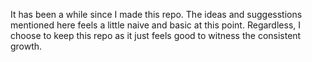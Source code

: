 It has been a while since I made this repo. The ideas and suggesstions mentioned here feels a little naive and basic at this point. Regardless, I choose to keep this repo as it just feels good to witness the consistent growth.
